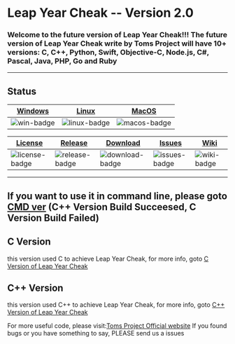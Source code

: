 #  Leap Year Cheak -- Version 2.0

### Welcome to the future version of Leap Year Cheak!!! The future version of Leap Year Cheak write by Toms Project will have 10+ versions: C, C++, Python, Swift, Objective-C, Node.js, C#, Pascal, Java, PHP, Go and Ruby
---
## Status
| [Windows][win-link]| [Linux][Linux-link]|[MacOS][macos-link]|
|---------------|---------------|-----------------|
| ![win-badge]  | ![linux-badge]      | ![macos-badge]   |


|[License][license-link]| [Release][release-link]|[Download][download-link]|[Issues][issues-link]|[Wiki][wiki-links]|
|-----------------|-----------------|-----------------|-----------------|-----------------|
|![license-badge] |![release-badge] | ![download-badge]|![issues-badge]|![wiki-badge]|

[win-link]: https://github.com/ytmo/LeapYearCheak/tree/master/Cpp/Build/Windows
[win-badge]: https://github.com/ytmo/LeapYearCheak/workflows/Windows%20build/badge.svg

[linux-link]: https://github.com/ytmo/LeapYearCheak/tree/master/Cpp/Build/Linux
[linux-badge]: https://github.com/ytmo/LeapYearCheak/workflows/Linux%20build/badge.svg

[macos-link]: https://github.com/ytmo/LeapYearCheak/tree/master/Cpp/Build/MacOS
[macos-badge]: https://github.com/ytmo/LeapYearCheak/workflows/MacOS%20build/badge.svg

[release-link]: https://github.com/ytmo/LeapYearCheak/releases
[release-badge]: https://img.shields.io/github/v/release/ytmo/LeapYearCheak.svg

[download-link]: https://github.com/ytmo/LeapYearCheak/releases/latest
[download-badge]: https://img.shields.io/github/downloads/ytmo/LeapYearCheak/total.svg

[license-link]: https://github.com/ytmo/LeapYearCheak/blob/master/LICENSE
[license-badge]: https://img.shields.io/badge/license-MIT-blue.svg

[issues-link]: https://github.com/ytmo/LeapYearCheak/issues
[issues-badge]: https://img.shields.io/badge/github-issues-red.svg

[wiki-links]: https://github.com/ytmo/LeapYearCheak/wiki
[wiki-badge]: https://img.shields.io/badge/github-wiki-181717.svg
---
If you want to use it in command line, please goto [CMD ver](https://github.com/ytmo/LeapYearCheak/tree/cmd)
(C++ Version Build Succeesed, C Version Build Failed)
---

## C Version
this version used C to achieve Leap Year Cheak, for more info, goto [C Version of Leap Year Cheak](./C/)

## C++ Version
this version used C++ to achieve Leap Year Cheak, for more info, goto [C++ Version of Leap Year Cheak](./Cpp/)


For more useful code, please visit:[Toms Project Official website](http://www.projectoms.com)
If you found bugs or you have something to say, PLEASE send us a issues
